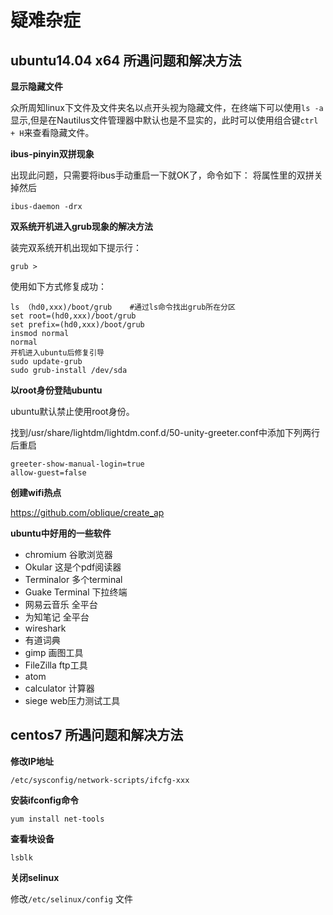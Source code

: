 疑难杂症
========
ubuntu14.04 x64 所遇问题和解决方法
---------------------------------

**显示隐藏文件**

众所周知linux下文件及文件夹名以点开头视为隐藏文件，在终端下可以使用`ls -a`显示,但是在Nautilus文件管理器中默认也是不显实的，此时可以使用组合键`ctrl + H`来查看隐藏文件。

**ibus-pinyin双拼现象**

出现此问题，只需要将ibus手动重启一下就OK了，命令如下：
    将属性里的双拼关掉然后

    ibus-daemon -drx

**双系统开机进入grub现象的解决方法**

装完双系统开机出现如下提示行：

    grub >

 使用如下方式修复成功：

    ls （hd0,xxx)/boot/grub    #通过ls命令找出grub所在分区
    set root=(hd0,xxx)/boot/grub
    set prefix=(hd0,xxx)/boot/grub
    insmod normal
    normal
    开机进入ubuntu后修复引导
    sudo update-grub
    sudo grub-install /dev/sda

**以root身份登陆ubuntu**

ubuntu默认禁止使用root身份。

找到/usr/share/lightdm/lightdm.conf.d/50-unity-greeter.conf中添加下列两行后重启

    greeter-show-manual-login=true
    allow-guest=false
**创建wifi热点**

https://github.com/oblique/create_ap

**ubuntu中好用的一些软件**

- chromium 谷歌浏览器
- Okular 这是个pdf阅读器
- Terminalor 多个terminal
- Guake Terminal 下拉终端
- 网易云音乐 全平台
- 为知笔记 全平台
- wireshark
- 有道词典
- gimp 画图工具
- FileZilla ftp工具
- atom
- calculator 计算器
- siege web压力测试工具

centos7 所遇问题和解决方法
---------------------------------
**修改IP地址**

`/etc/sysconfig/network-scripts/ifcfg-xxx`

**安装ifconfig命令**

`yum install net-tools`

**查看块设备**

`lsblk`

**关闭selinux**

修改`/etc/selinux/config` 文件
